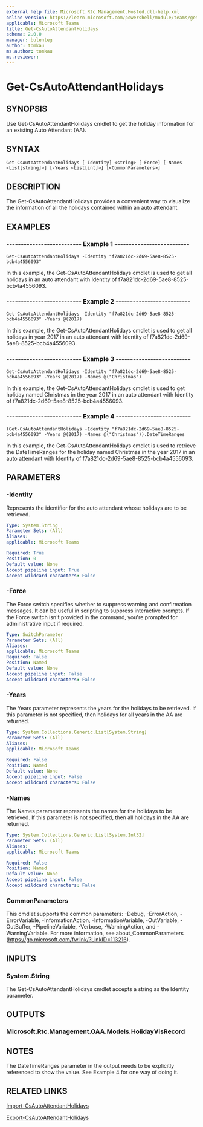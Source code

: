 ```yaml
---
external help file: Microsoft.Rtc.Management.Hosted.dll-help.xml
online version: https://learn.microsoft.com/powershell/module/teams/get-csautoattendantholidays
applicable: Microsoft Teams
title: Get-CsAutoAttendantHolidays
schema: 2.0.0
manager: bulenteg
author: tomkau
ms.author: tomkau
ms.reviewer:
---
```


# Get-CsAutoAttendantHolidays

## SYNOPSIS
Use Get-CsAutoAttendantHolidays cmdlet to get the holiday information for an existing Auto Attendant (AA).

## SYNTAX

```
Get-CsAutoAttendantHolidays [-Identity] <string> [-Force] [-Names <List[string]>] [-Years <List[int]>] [<CommonParameters>]
```

## DESCRIPTION
The Get-CsAutoAttendantHolidays provides a convenient way to visualize the information of all the holidays contained within an auto attendant.

## EXAMPLES

### -------------------------- Example 1 --------------------------
```
Get-CsAutoAttendantHolidays -Identity "f7a821dc-2d69-5ae8-8525-bcb4a4556093"
```

In this example, the Get-CsAutoAttendantHolidays cmdlet is used to get all holidays in an auto attendant with Identity of f7a821dc-2d69-5ae8-8525-bcb4a4556093.

### -------------------------- Example 2 --------------------------
```
Get-CsAutoAttendantHolidays -Identity "f7a821dc-2d69-5ae8-8525-bcb4a4556093" -Years @(2017)
```

In this example, the Get-CsAutoAttendantHolidays cmdlet is used to get all holidays in year 2017 in an auto attendant with Identity of f7a821dc-2d69-5ae8-8525-bcb4a4556093.

### -------------------------- Example 3 --------------------------
```
Get-CsAutoAttendantHolidays -Identity "f7a821dc-2d69-5ae8-8525-bcb4a4556093" -Years @(2017) -Names @("Christmas")
```

In this example, the Get-CsAutoAttendantHolidays cmdlet is used to get holiday named Christmas in the year 2017 in an auto attendant with Identity of f7a821dc-2d69-5ae8-8525-bcb4a4556093.

### -------------------------- Example 4 --------------------------
```
(Get-CsAutoAttendantHolidays -Identity "f7a821dc-2d69-5ae8-8525-bcb4a4556093" -Years @(2017) -Names @("Christmas")).DateTimeRanges
```

In this example, the Get-CsAutoAttendantHolidays cmdlet is used to retrieve the DateTimeRanges for the holiday named Christmas in the year 2017 in an auto attendant with Identity of f7a821dc-2d69-5ae8-8525-bcb4a4556093.

## PARAMETERS

### -Identity
Represents the identifier for the auto attendant whose holidays are to be retrieved.

```yaml
Type: System.String
Parameter Sets: (All)
Aliases:
applicable: Microsoft Teams

Required: True
Position: 0
Default value: None
Accept pipeline input: True
Accept wildcard characters: False
```

### -Force
The Force switch specifies whether to suppress warning and confirmation messages. It can be useful in scripting to suppress interactive prompts. If the Force switch isn't provided in the command, you're prompted for administrative input if required. 

```yaml
Type: SwitchParameter
Parameter Sets: (All)
Aliases: 
applicable: Microsoft Teams
Required: False
Position: Named
Default value: None
Accept pipeline input: False
Accept wildcard characters: False
```

### -Years
The Years parameter represents the years for the holidays to be retrieved. If this parameter is not specified, then holidays for all years in the AA are returned.

```yaml
Type: System.Collections.Generic.List[System.String]
Parameter Sets: (All)
Aliases:
applicable: Microsoft Teams

Required: False
Position: Named
Default value: None
Accept pipeline input: False
Accept wildcard characters: False
```

### -Names
The Names parameter represents the names for the holidays to be retrieved. If this parameter is not specified, then all holidays in the AA are returned.

```yaml
Type: System.Collections.Generic.List[System.Int32]
Parameter Sets: (All)
Aliases:
applicable: Microsoft Teams

Required: False
Position: Named
Default value: None
Accept pipeline input: False
Accept wildcard characters: False
```

### CommonParameters
This cmdlet supports the common parameters: -Debug, -ErrorAction, -ErrorVariable, -InformationAction, -InformationVariable, -OutVariable, -OutBuffer, -PipelineVariable, -Verbose, -WarningAction, and -WarningVariable. For more information, see about_CommonParameters (https://go.microsoft.com/fwlink/?LinkID=113216).

## INPUTS

### System.String
The Get-CsAutoAttendantHolidays cmdlet accepts a string as the Identity parameter.

## OUTPUTS

### Microsoft.Rtc.Management.OAA.Models.HolidayVisRecord

## NOTES
The DateTimeRanges parameter in the output needs to be explicitly referenced to show the value. See Example 4 for one way of doing it.

## RELATED LINKS

[Import-CsAutoAttendantHolidays](Import-CsAutoAttendantHolidays.md)

[Export-CsAutoAttendantHolidays](Export-CsAutoAttendantHolidays.md)
